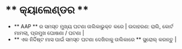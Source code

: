 # ** କ୍ୟାଲେଣ୍ଡର **

- ** AAP ** ର ସମସ୍ତ ମୁଖ୍ୟ ଘଟଣା ତାଲିକାଭୁକ୍ତ କରେ | ଉଦାହରଣ: ରାଲି, କୋର୍ଟ ମାମଲା, ପ୍ରମୁଖ ଘୋଷଣା / ଘଟଣା |
- ** ଏକ ନିର୍ଦ୍ଦିଷ୍ଟ ମାସ ପାଇଁ ସମସ୍ତ ଘଟଣା ଦେଖିବାକୁ ତାଲିକାରେ ** ସ୍କ୍ରୋଲ୍ କରନ୍ତୁ |